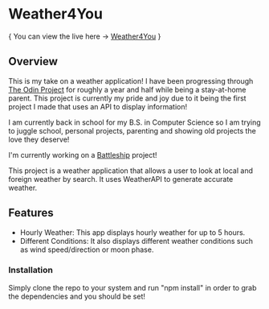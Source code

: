 # Weather4You

{ You can view the live here -> [Weather4You](https://willbickham3.github.io/weather-app/) }


## Overview

This is my take on a weather application! I have been progressing through [The Odin Project](https://www.theodinproject.com/) for roughly a year and half while being a stay-at-home parent. This project is currently my pride and joy due to it being the first project I made that uses an API to display information!

I am currently back in school for my B.S. in Computer Science so I am trying to juggle school, personal projects, parenting and showing old projects the love they deserve!

I'm currently working on a [Battleship](https://github.com/willbickham3/battleship) project!

This project is a weather application that allows a user to look at local and foreign weather by search. It uses WeatherAPI to generate accurate weather.

## Features

- Hourly Weather: This app displays hourly weather for up to 5 hours.
- Different Conditions: It also displays different weather conditions such as wind speed/direction or moon phase.


### Installation

Simply clone the repo to your system and run "npm install" in order to grab the dependencies and you should be set!